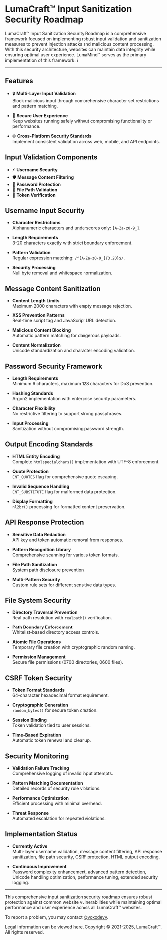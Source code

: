 # LumaCraft™ Input Sanitization Security Roadmap

LumaCraft™ Input Sanitization Security Roadmap is a comprehensive framework focused on implementing robust input validation and sanitization measures to prevent injection attacks and malicious content processing. With this security architecture, websites can maintain data integrity while ensuring optimal user experience. LumaMind™ serves as the primary implementation of this framework. ℹ️

---

## Features

- 🔒 **Multi-Layer Input Validation**  
  Block malicious input through comprehensive character set restrictions and pattern matching.

- 📱 **Secure User Experience**  
  Keep websites running safely without compromising functionality or performance.

- 🌐 **Cross-Platform Security Standards**  
  Implement consistent validation across web, mobile, and API endpoints.

## Input Validation Components

- ⚡ **Username Security**
- 🛡️ **Message Content Filtering**
- 🔐 **Password Protection**
- 📂 **File Path Validation**
- 🎫 **Token Verification**

## Username Input Security

- **Character Restrictions**  
  Alphanumeric characters and underscores only: `[A-Za-z0-9_]`.

- **Length Requirements**  
  3-20 characters exactly with strict boundary enforcement.

- **Pattern Validation**  
  Regular expression matching: `/^[A-Za-z0-9_]{3,20}$/`.

- **Security Processing**  
  Null byte removal and whitespace normalization.

## Message Content Sanitization

- **Content Length Limits**  
  Maximum 2000 characters with empty message rejection.

- **XSS Prevention Patterns**  
  Real-time script tag and JavaScript URL detection.

- **Malicious Content Blocking**  
  Automatic pattern matching for dangerous payloads.

- **Content Normalization**  
  Unicode standardization and character encoding validation.

## Password Security Framework

- **Length Requirements**  
  Minimum 6 characters, maximum 128 characters for DoS prevention.

- **Hashing Standards**  
  Argon2 implementation with enterprise security parameters.

- **Character Flexibility**  
  No restrictive filtering to support strong passphrases.

- **Input Processing**  
  Sanitization without compromising password strength.

## Output Encoding Standards

- **HTML Entity Encoding**  
  Complete `htmlspecialchars()` implementation with UTF-8 enforcement.

- **Quote Protection**  
  `ENT_QUOTES` flag for comprehensive quote escaping.

- **Invalid Sequence Handling**  
  `ENT_SUBSTITUTE` flag for malformed data protection.

- **Display Formatting**  
  `nl2br()` processing for formatted content preservation.

## API Response Protection

- **Sensitive Data Redaction**  
  API key and token automatic removal from responses.

- **Pattern Recognition Library**  
  Comprehensive scanning for various token formats.

- **File Path Sanitization**  
  System path disclosure prevention.

- **Multi-Pattern Security**  
  Custom rule sets for different sensitive data types.

## File System Security

- **Directory Traversal Prevention**  
  Real path resolution with `realpath()` verification.

- **Path Boundary Enforcement**  
  Whitelist-based directory access controls.

- **Atomic File Operations**  
  Temporary file creation with cryptographic random naming.

- **Permission Management**  
  Secure file permissions (0700 directories, 0600 files).

## CSRF Token Security

- **Token Format Standards**  
  64-character hexadecimal format requirement.

- **Cryptographic Generation**  
  `random_bytes()` for secure token creation.

- **Session Binding**  
  Token validation tied to user sessions.

- **Time-Based Expiration**  
  Automatic token renewal and cleanup.

## Security Monitoring

- **Validation Failure Tracking**  
  Comprehensive logging of invalid input attempts.

- **Pattern Matching Documentation**  
  Detailed records of security rule violations.

- **Performance Optimization**  
  Efficient processing with minimal overhead.

- **Threat Response**  
  Automated escalation for repeated violations.

## Implementation Status

- **Currently Active**  
  Multi-layer username validation, message content filtering, API response sanitization, file path security, CSRF protection, HTML output encoding.

- **Continuous Improvement**  
  Password complexity enhancement, advanced pattern detection, Unicode handling optimization, performance tuning, extended security logging.

---

This comprehensive input sanitization security roadmap ensures robust protection against common website vulnerabilities while maintaining optimal performance and user experience across all LumaCraft™ websites. 

To report a problem, you may contact [@voxxdevv](https://nft.itis.top/pages/voxxdevv.html).

Legal information can be viewed [here](https://nft.itis.top/pages/legal.html). Copyright © 2021-2025, LumaCraft™. All rights reserved.